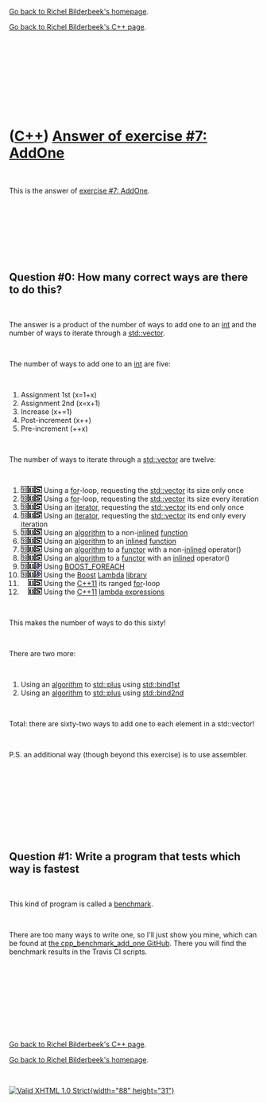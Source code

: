 [Go back to Richel Bilderbeek's homepage](index.htm).

[Go back to Richel Bilderbeek's C++ page](Cpp.htm).

 

 

 

 

 

([C++](Cpp.htm)) [Answer of exercise \#7: AddOne](CppExerciseAddOneAnswer.htm)
==============================================================================

 

This is the answer of [exercise \#7: AddOne](CppExerciseAddOne.htm).

 

 

 

 

Question \#0: How many correct ways are there to do this?
---------------------------------------------------------

 

The answer is a product of the number of ways to add one to an
[int](CppInt.htm) and the number of ways to iterate through a
[std::vector](CppVector.htm).

 

The number of ways to add one to an [int](CppInt.htm) are five:

 

1.  Assignment 1st (x=1+x)
2.  Assignment 2nd (x=x+1)
3.  Increase (x+=1)
4.  Post-increment (x++)
5.  Pre-increment (++x)

 

The number of ways to iterate through a [std::vector](CppVector.htm) are
twelve:

 

1.  ![C++98](PicCpp98.png)![C++11](PicCpp11.png)![STL](PicStl.png) Using
    a [for](CppFor.htm)-loop, requesting the
    [std::vector](CppVector.htm) its size only once
2.  ![C++98](PicCpp98.png)![C++11](PicCpp11.png)![STL](PicStl.png) Using
    a [for](CppFor.htm)-loop, requesting the
    [std::vector](CppVector.htm) its size every iteration
3.  ![C++98](PicCpp98.png)![C++11](PicCpp11.png)![STL](PicStl.png) Using
    an [iterator](CppIterator.htm), requesting the
    [std::vector](CppVector.htm) its end only once
4.  ![C++98](PicCpp98.png)![C++11](PicCpp11.png)![STL](PicStl.png) Using
    an [iterator](CppIterator.htm), requesting the
    [std::vector](CppVector.htm) its end only every iteration
5.  ![C++98](PicCpp98.png)![C++11](PicCpp11.png)![STL](PicStl.png) Using
    an [algorithm](CppAlgorithm.htm) to a non-[inlined](CppInline.htm)
    [function](CppFunction.htm)
6.  ![C++98](PicCpp98.png)![C++11](PicCpp11.png)![STL](PicStl.png) Using
    an [algorithm](CppAlgorithm.htm) to an [inlined](CppInline.htm)
    [function](CppFunction.htm)
7.  ![C++98](PicCpp98.png)![C++11](PicCpp11.png)![STL](PicStl.png) Using
    an [algorithm](CppAlgorithm.htm) to a [functor](CppFunctor.htm) with
    a non-[inlined](CppInline.htm) operator()
8.  ![C++98](PicCpp98.png)![C++11](PicCpp11.png)![STL](PicStl.png) Using
    an [algorithm](CppAlgorithm.htm) to a [functor](CppFunctor.htm) with
    an [inlined](CppInline.htm) operator()
9.  ![C++98](PicCpp98.png)![C++11](PicCpp11.png)![Boost](PicBoost.png)
    Using [BOOST\_FOREACH](CppBOOST_FOREACH.htm)
10. ![C++98](PicCpp98.png)![C++11](PicCpp11.png)![Boost](PicBoost.png)
    Using the [Boost](CppBoost.htm) [Lambda](CppLambda.htm)
    [library](CppLibrary.htm)
11. ![ ](PicSpacer.png)![C++11](PicCpp11.png)![STL](PicStl.png) Using
    the [C++11](Cpp11.htm) its ranged [for](CppFor.htm)-loop
12. ![ ](PicSpacer.png)![C++11](PicCpp11.png)![STL](PicStl.png) Using
    the [C++11](Cpp11.htm) [lambda expressions](CppLambdaExpression.htm)

 

This makes the number of ways to do this sixty!

 

There are two more:

 

1.  Using an [algorithm](CppAlgorithm.htm) to [std::plus](CppPlus.htm)
    using [std::bind1st](CppBind1st.htm)
2.  Using an [algorithm](CppAlgorithm.htm) to [std::plus](CppPlus.htm)
    using [std::bind2nd](CppBind2nd.htm)

 

Total: there are sixty-two ways to add one to each element in a
std::vector!

 

P.S. an additional way (though beyond this exercise) is to use
assembler.

 

 

 

 

 

Question \#1: Write a program that tests which way is fastest
-------------------------------------------------------------

 

This kind of program is called a [benchmark](CppBenchmark.htm).

 

There are too many ways to write one, so I'll just show you mine, which
can be found at [the cpp\_benchmark\_add\_one
GitHub](https://github.com/richelbilderbeek/cpp_benchmark_add_one).
There you will find the benchmark results in the Travis CI scripts.

 

 

 

 

 

[Go back to Richel Bilderbeek's C++ page](Cpp.htm).

[Go back to Richel Bilderbeek's homepage](index.htm).

 

[![Valid XHTML 1.0 Strict](valid-xhtml10.png){width="88"
height="31"}](http://validator.w3.org/check?uri=referer)
